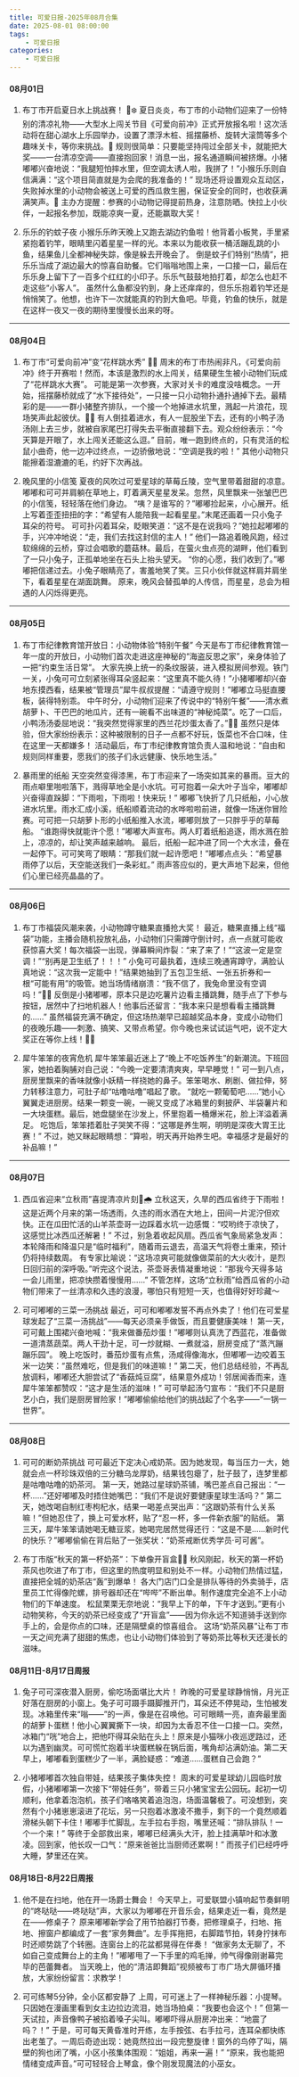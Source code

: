 ```yaml
---
title: 可爱日报-2025年08月合集
date: 2025-08-01 08:00:00
tags:
    - 可爱日报
categories:
    - 可爱日报
---
```

#### 08月01日
1. 布丁市开启夏日水上挑战赛！ 🌊❄️
夏日炎炎，布丁市的小动物们迎来了一份特别的清凉礼物——大型水上闯关节目《可爱向前冲》正式开放报名啦！这次活动将在甜心湖水上乐园举办，设置了漂浮木桩、摇摆藤桥、旋转大滚筒等多个趣味关卡，等你来挑战。🐾
规则很简单：只要能坚持闯过全部关卡，就能把大奖——一台清凉空调——直接抱回家！消息一出，报名通道瞬间被挤爆。小猪嘟嘟兴奋地说：“我腿短怕摔水里，但空调太诱人啦，我拼了！”小猴乐乐则自信满满：“这个项目简直就是为会爬的我准备的！”
现场还将设置观众互动区，失败掉水里的小动物会被送上可爱的西瓜救生圈，保证安全的同时，也收获满满笑声。🍉
主办方提醒：参赛的小动物记得提前热身，注意防晒。快拉上小伙伴，一起报名参加，既能凉爽一夏，还能赢取大奖！
	
2. 乐乐的钓蚊子夜
小猴乐乐昨天晚上又跑去湖边钓鱼啦！他背着小板凳，手里紧紧抱着钓竿，眼睛里闪着星星一样的光。本来以为能收获一桶活蹦乱跳的小鱼，结果鱼儿全都神秘失踪，像是躲去开晚会了。
倒是蚊子们特别“热情”，把乐乐当成了湖边最大的惊喜自助餐。它们嗡嗡地围上来，一口接一口，最后在乐乐身上留下了一百多个红红的小印子。乐乐气鼓鼓地拍打着，却怎么也赶不走这些“小客人”。
虽然什么鱼都没钓到，身上还痒痒的，但乐乐抱着钓竿还是悄悄笑了。他想，也许下一次就能真的钓到大鱼吧。毕竟，钓鱼的快乐，就是在这样一夜又一夜的期待里慢慢长出来的呀。

****

#### 08月04日
1. 布丁市“可爱向前冲”变“花样跳水秀” 🌊😂
周末的布丁市热闹非凡，《可爱向前冲》终于开赛啦！然而，本该是激烈的水上闯关，结果硬生生被小动物们玩成了“花样跳水大赛”。
可能是第一次参赛，大家对关卡的难度没啥概念。一开始，摇摆藤桥就成了“水下接待处”，一只接一只小动物扑通扑通掉下去。最精彩的是——一群小猪整齐排队，一个接一个地掉进水坑里，溅起一片浪花，现场笑声此起彼伏。🐷💦
有人倒挂着进水，有人一屁股坐下去，还有的小鸭子汤汤刚上去三步，就被自家尾巴打得失去平衡直接翻下去。观众纷纷表示：“今天算是开眼了，水上闯关还能这么逗。”
目前，唯一跑到终点的，只有灵活的松鼠小曲奇，他一边冲过终点，一边骄傲地说：“空调是我的啦！” 其他小动物只能擦着湿漉漉的毛，约好下次再战。
	
2. 晚风里的小信笺
夏夜的风吹过可爱星球的草莓丘陵，空气里带着甜甜的凉意。嘟嘟和可可并肩躺在草地上，盯着满天星星发呆。忽然，风里飘来一张皱巴巴的小信笺，轻轻落在他们身边。
“咦？是谁写的？”嘟嘟捡起来，小心展开。纸上写着歪歪扭扭的字：“希望有人能陪我一起看星星。”末尾还画着一只小兔子耳朵的符号。
可可扑闪着耳朵，眨眼笑道：“这不是在说我吗？”她拉起嘟嘟的手，兴冲冲地说：“走，我们去找这封信的主人！”
他们一路追着晚风跑，经过软绵绵的云桥，穿过会唱歌的蘑菇林。最后，在萤火虫点亮的湖畔，他们看到了一只小兔子，正孤单地坐在石头上抬头望天。
“你的心愿，我们收到了。”嘟嘟把信递过去。小兔子眼睛亮了，害羞地笑了笑。三只小伙伴就这样肩并肩坐下，看着星星在湖面跳舞。
原来，晚风会替孤单的人传信，而星星，总会为相遇的人闪烁得更亮。

****

#### 08月05日
1. 布丁市纪律教育馆开放日：小动物体验“特别午餐”
今天是布丁市纪律教育馆一年一度的开放日，小动物们首次走进这座神秘的“海盗反思之家”，亲身体验了一把“约束生活日常”。
大家先换上统一的条纹服装，进入模拟房间参观。铁门一关，小兔可可立刻紧张得耳朵竖起来：“这里真不能久待！”小猪嘟嘟却兴奋地东摸西看，结果被“管理员”犀牛叔叔提醒：“请遵守规则！”嘟嘟立马挺直腰板，装得特别乖。
中午时分，小动物们迎来了传说中的“特别午餐”——清水煮胡萝卜、干巴巴的地瓜片，还有一碗看不出味道的“神秘炖菜”。吃了一口后，小鸭汤汤委屈地说：“我突然觉得家里的西兰花炒蛋太香了。”🐣🥲
虽然只是体验，但大家纷纷表示：这种被限制的日子一点都不好玩，饭菜也不合口味，住在这里一天都嫌多！
活动最后，布丁市纪律教育馆负责人温和地说：“自由和规则同样重要，愿我们的孩子们永远健康、快乐地生活。”
	
2. 暴雨里的纸船
天空突然变得漆黑，布丁市迎来了一场突如其来的暴雨。豆大的雨点噼里啪啦落下，溅得草地全是小水坑。可可抱着一朵大叶子当伞，嘟嘟却兴奋得直跺脚：“下雨啦，下雨啦！快来玩！”
嘟嘟飞快折了几只纸船，小心放进水坑里。雨水汇成小溪，纸船顺着流动的水哗啦啦前进，就像一场迷你冒险赛。可可把一只胡萝卜形的小纸船推入水流，嘟嘟则放了一只胖乎乎的草莓船。
“谁跑得快就能许个愿！”嘟嘟大声宣布。两人盯着纸船追逐，雨水溅在脸上，凉凉的，却让笑声越来越响。
最后，纸船一起冲进了同一个大水洼，叠在一起停下。可可笑弯了眼睛：“那我们就一起许愿吧！”嘟嘟点点头：“希望暴雨停了以后，天空能送我们一条彩虹。”
雨声答应似的，更大声地下起来，但他们心里已经亮晶晶的了。

****

#### 08月06日
1. 布丁市福袋风潮来袭，小动物蹲守糖果直播抢大奖！
最近，糖果直播上线“福袋”功能，主播会随机投放礼品，小动物们只需蹲守倒计时，点一点就可能收获惊喜大奖！每次福袋一出现，弹幕瞬间炸裂：“来了来了！”“这波一定是空调！”“别再是卫生纸了！！！”
小兔可可最执着，连续三晚通宵蹲守，满脸认真地说：“这次我一定能中！”结果她抽到了五包卫生纸、一张五折券和一根“可能有用”的吸管。她当场情绪崩溃：“我不信了，我兔命里没有空调吗！”🐰💔
反倒是小猪嘟嘟，原本只是边吃薯片边看主播跳舞，随手点了下参与按钮，居然中了扫地机器人！他事后还留言：“我本来只是想看看主播跳舞的……”
虽然福袋充满不确定，但这场热潮早已超越奖品本身，变成小动物们的夜晚乐趣——刺激、搞笑、又带点希望。你今晚也来试试运气吧，说不定大奖正在等你上线！🎁💨
	
2. 犀牛笨笨的夜宵危机
犀牛笨笨最近迷上了“晚上不吃饭养生”的新潮流。下班回家，她拍着胸脯对自己说：“今晚一定要清清爽爽，早早睡觉！”
可一到八点，厨房里飘来的香味就像小妖精一样挠她的鼻子。笨笨喝水、刷剧、做拉伸，努力转移注意力，可肚子却“咕噜咕噜”唱起了歌。
“就吃一颗葡萄吧……”她小心翼翼走进厨房。结果一颗变一碗，一碗又变成了冰箱里的剩披萨、半袋薯片和一大块蛋糕。最后，她盘腿坐在沙发上，怀里抱着一桶爆米花，脸上洋溢着满足。
吃饱后，笨笨捂着肚子哭笑不得：“这哪是养生啊，明明是深夜大胃王比赛！”
不过，她又眯起眼睛想：“算啦，明天再开始养生吧。幸福感才是最好的补品嘛！”

****

#### 08月07日
1. 西瓜省迎来“立秋雨”喜提清凉片刻🍉🌧️
立秋这天，久旱的西瓜省终于下雨啦！这是近两个月来的第一场透雨，久违的雨水洒在大地上，田间一片泥泞但欢快。正在瓜田忙活的山羊茶壶哥一边踩着水坑一边感慨：“哎哟终于凉快了，这感觉比冰西瓜还解暑！”
不过，别急着收起风扇。西瓜省气象局紧急发声：本轮降雨和降温只是“临时福利”，随着雨云退去，高温天气将卷土重来，预计仍将持续数周。
有专家比喻说：“这场凉爽可能就像做菜前的大火收汁，是烈日回归前的深呼吸。”听完这个说法，茶壶哥表情凝重地说：“那我今天得多站一会儿雨里，把凉快攒着慢慢用……”
不管怎样，这场“立秋雨”给西瓜省的小动物们带来了一丝清凉和久违的浪漫，哪怕只有短短一天，也值得好好珍藏～
	
2. 可可嘟嘟的三菜一汤挑战
最近，可可和嘟嘟发誓不再点外卖了！他们在可爱星球发起了“三菜一汤挑战”——每天必须亲手做饭，而且要健康美味！
第一天，可可戴上围裙兴奋地喊：“我来做番茄炒蛋！”嘟嘟则认真洗了西蓝花，准备做一道清蒸蔬菜。两人干劲十足，可一炒就糊、一煮就溢，厨房变成了“蒸汽蹦蹦乐园”。
晚上吃饭时，番茄炒蛋有点焦，汤咸得像海水，但嘟嘟一边咬着玉米一边笑：“虽然难吃，但是我们的味道嘛！”
第二天，他们总结经验，不再乱放调料，嘟嘟还大胆尝试了“香菇炖豆腐”，结果意外成功！邻居闻香而来，连犀牛笨笨都赞叹：“这才是生活的滋味！”
可可举起汤勺宣布：“我们不只是厨艺小白，我们是厨房冒险家！”嘟嘟偷偷给他们的挑战起了个名字——“一锅一世界”。

****

#### 08月08日
1. 可可的断奶茶挑战
可可最近下定决心戒奶茶。因为她发现，每当压力一大，她就会点一杯珍珠双倍的三分糖乌龙厚奶，结果钱包瘪了，肚子鼓了，连梦里都是咕噜咕噜的奶茶河。
第一天，她路过星球奶茶铺，嘴巴差点自己报出：“一杯……”还好嘟嘟及时捂住她嘴巴：“我们不是说好要健康星球生活吗？”
第二天，她改喝自制红枣枸杞水，结果一喝差点哭出声：“这跟奶茶有什么关系嘛！”但她忍住了，换上可爱水杯，贴了“忍一杯，多一件新衣服”的贴纸。
第三天，犀牛笨笨请她喝无糖豆浆，她喝完居然觉得还行：“这是不是……新时代的快乐？”嘟嘟偷偷在背后贴了一张奖状：“奶茶戒断优秀学员·可可酱”。
	
2. 布丁市版“秋天的第一杯奶茶”：下单像开盲盒🍂🧋
秋风刚起，秋天的第一杯奶茶风也吹进了布丁市，但这里的热度明显和别处不一样。小动物们热情过猛，直接把全城的奶茶店“轰”到爆单！
各大门店门口全是排队等待的外卖骑手，店里员工忙得像陀螺，排号器却还在“哔哔”不断出单。制作速度完全追不上小动物们的下单速度。
松鼠栗栗无奈地说：“我早上下的单，下午才送到。”更有小动物笑称，今天的奶茶已经变成了“开盲盒”——因为你永远不知道骑手送到你手上的，会是你点的口味，还是隔壁桌的惊喜组合。
这场“奶茶风暴”让布丁市一天之间充满了甜甜的焦虑，也让小动物们体验到了等奶茶比等秋天还漫长的滋味。

#### 08月11日-8月17日周报
1. 兔子可可深夜潜入厨房，偷吃场面堪比大片！
昨晚的可爱星球静悄悄，月光正好落在厨房的小窗上。兔子可可蹑手蹑脚推开门，耳朵还不停晃动，生怕被发现。冰箱里传来“嗡——”的一声，像是在召唤他。可可眼睛一亮，直奔最里面的胡萝卜蛋糕！他小心翼翼撕下一块，却因为太香忍不住一口接一口。突然，冰箱门“咣”地合上，把他吓得耳朵贴在头上！原来是小猫咪小夜巡逻路过，还以为遇到幽灵。可可慌忙抱着半块蛋糕躲在锅后面，嘴角却沾满奶油。第二天早上，嘟嘟看到蛋糕少了一半，满脸疑惑：“难道……蛋糕自己会跑？”
	
2. 小猪嘟嘟首次独自带娃，结果孩子集体失控！
周末的可爱星球幼儿园临时放假，小猪嘟嘟第一次接下“带娃任务”，带着三只小猪宝宝去公园玩。起初一切顺利，他拿着泡泡机，孩子们咯咯笑着追泡泡，场面温馨极了。可没想到，突然有个小猪崽崽滚进了花坛，另一只抱着冰激凌不撒手，剩下的一个竟然顺着滑梯头朝下卡住！嘟嘟手忙脚乱，左手拉右手抱，嘴里还喊：“排队排队！一个一个来！” 等终于全部救出来，嘟嘟已经满头大汗，脸上挂满草叶和冰激凌。回到家，他长叹一口气：“原来爸爸比当厨师还累啊！” 而孩子们已经呼呼大睡，梦里还在笑。

#### 08月18日-8月22日周报
1. 他不是在扫地，他在开一场爵士舞会！
今天早上，可爱联盟小镇响起节奏鲜明的“咚哒哒——咚哒哒”声，大家以为嘟嘟在开音乐会，结果走近一看，竟然是在——修桌子？
原来嘟嘟新学会了用节拍器打节奏，把修理桌子，扫地、拖地、擦窗户都编成了一套“家务舞曲”。左手挥拖把，右脚踏节拍，转身拧抹布时还顺势跳了个转圈。连窗台上的花盆都晃得在伴奏！
“做家务太无聊了，不如自己变成舞台上的主角！”嘟嘟甩了一下手里的鸡毛掸，帅气得像刚谢幕完毕的芭蕾舞者。
当天晚上，他的“清洁即舞蹈”视频被布丁市广场大屏循环播放，大家纷纷留言：求教学！
	
2. 可可练琴5分钟，全小区都安静了
上周，可可迷上了一样神秘乐器：小提琴。只因她在漫画里看到女主边拉边流泪，她当场拍桌：“我要也会这个！”
但第一天试拉，声音像鸭子被掐着嗓子尖叫。嘟嘟吓得从厨房冲出来：“地震了吗？！”
于是，可可每天黄昏准时开练，左手按弦、右手拉弓，连耳朵都快练出老茧了。一周后奇迹出现：她竟然拉出一段完整旋律！窗外的鸟停了叫，隔壁的狗也闭了嘴，小区小孩集体围观：“姐姐，再来一遍！”
“原来，我也能把情绪变成声音。”可可轻轻合上琴盒，像个刚发现魔法的小巫女。